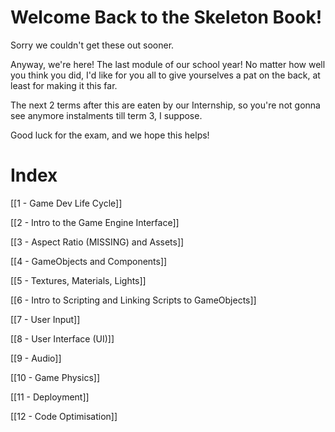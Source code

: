 # Welcome Back to the Skeleton Book!
Sorry we couldn't get these out sooner.

Anyway, we're here! The last module of our school year! No matter how well you think you did, I'd like for you all to give yourselves a pat on the back, at least for making it this far.

The next 2 terms after this are eaten by our Internship, so you're not gonna see anymore instalments till term 3, I suppose.

Good luck for the exam, and we hope this helps!

# Index

[[1 - Game Dev Life Cycle]]

[[2 - Intro to the Game Engine Interface]]

[[3 - Aspect Ratio (MISSING) and Assets]]

[[4 - GameObjects and Components]]

[[5 - Textures, Materials, Lights]]

[[6 - Intro to Scripting and Linking Scripts to GameObjects]]

[[7 - User Input]]

[[8 - User Interface (UI)]]

[[9 - Audio]]

[[10 - Game Physics]]

[[11 - Deployment]]

[[12 - Code Optimisation]]

